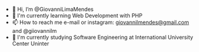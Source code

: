 - 👋 Hi, I’m @GiovanniLimaMendes
- 🌱 I'm currently learning Web Development with PHP
- 📫 How to reach me e-mail or instagram: giovannilmendes@gmail.com and @giiovannilm
- 📝 I'm currently studying Software Engineering at International University Center Uninter
